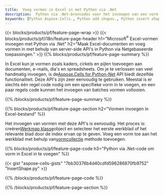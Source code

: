 ```yaml
---
title:  Voeg vormen in Excel in met Python via .Net
description:  Python via .Net-broncodes voor het invoegen van een vorm in Microsoft Excel-bestanden met behulp van de Python via .Net-bibliotheek.
keywords: [Python Aspose.Cells., Python add shapes., Python insert shapes., Python create shapes]
---
```

{{< blocks/products/pf/feature-page-wrap >}}
{{< blocks/products/pf/i18n/feature-page-header h1="Microsoft<sup>&reg;</sup> Excel-vormen invoegen met Python via .Net" h2="Maak Excel-documenten en voeg vormen in met behulp van server-side API\'s in Python via Netgebaseerde toepassingen." >}}
{{% blocks/products/pf/feature-page-summary %}}

 In Excel kun je vormen zoals kaders, cirkels en pijlen toevoegen aan documenten, e-mails, dia's en spreadsheets. Om je te verlossen van veel handmatig invoegen, is de[Aspose.Cells for Python-Net](https://releases.aspose.com/cells/python-net) API biedt dezelfde functionaliteit. Deze API's zijn zeer eenvoudig te gebruiken. Meestal is er slechts één regel code nodig om een specifieke vorm in te voegen, en een paar regels code kunnen het invoegen van batches vormen voltooien.

{{% /blocks/products/pf/feature-page-summary %}}

{{% blocks/products/pf/feature-page-section h2="Vormen invoegen in Excel-bestand" %}}

 Het invoegen van vormen met deze API's is eenvoudig. Het proces is: creëren[Werkmap klasse](https://reference.aspose.com/cells/python-net/aspose.cells/workbook/)object en selecteer het eerste werkblad of het relevante blad door de index ervan op te geven. Voeg een vorm toe aan het werkblad met behulp van[vormcollectie](https://reference.aspose.com/cells/python-net/aspose.cells.drawing/shapecollection/) methode toevoegen.

{{% blocks/products/pf/feature-page-code h3="Python via .Net-code om vorm in Excel in te voegen" %}}

{{< gist "aspose-cells-gists" "7bb30376b4d40cdfd596286870fb9752" "InsertShape.py" >}}

{{% /blocks/products/pf/feature-page-code %}}

{{% /blocks/products/pf/feature-page-section %}}
